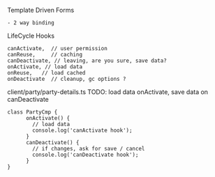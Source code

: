 Template Driven Forms

    - 2 way binding
  
    
LifeCycle Hooks

    canActivate,  // user permission
    canReuse,     // caching
    canDeactivate, // leaving, are you sure, save data?
    onActivate, // load data
    onReuse,   // load cached
    onDeactivate  // cleanup, gc options ?

client/party/party-details.ts TODO: load data onActivate, save data on canDeactivate

    class PartyCmp {
          onActivate() {
            // load data
            console.log('canActivate hook');
          }
          canDeactivate() {
            // if changes, ask for save / cancel
            console.log('canDeactivate hook');
          }
    }
